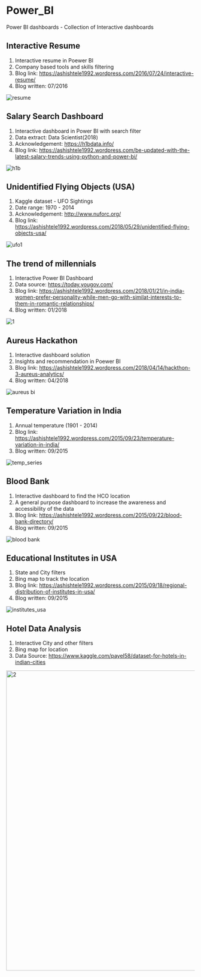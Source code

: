 # Power_BI
Power BI dashboards - Collection of Interactive dashboards


## Interactive Resume

1. Interactive resume in Poewer BI
2. Company based tools and skills filtering
3. Blog link: https://ashishtele1992.wordpress.com/2016/07/24/interactive-resume/
4. Blog written: 07/2016

![resume](https://user-images.githubusercontent.com/14126898/40626916-94a68a96-6289-11e8-9658-6cdf89272877.PNG)

## Salary Search Dashboard

1. Interactive dashboard in Power BI with search filter
2. Data extract: Data Scientist(2018)
3. Acknowledgement: https://h1bdata.info/
4. Blog link: https://ashishtele1992.wordpress.com/be-updated-with-the-latest-salary-trends-using-python-and-power-bi/

![h1b](https://user-images.githubusercontent.com/14126898/50360832-66559f80-052f-11e9-9b87-57c04c5ccf24.PNG)

## Unidentified Flying Objects (USA)

1. Kaggle dataset - UFO Sightings
2. Date range: 1970 - 2014
3. Acknowledgement: http://www.nuforc.org/
4. Blog link: https://ashishtele1992.wordpress.com/2018/05/29/unidentified-flying-objects-usa/

![ufo1](https://user-images.githubusercontent.com/14126898/41197044-de8bf224-6c1e-11e8-9a9e-e17171103915.PNG)

## The trend of millennials

1. Interactive Power BI Dashboard 
2. Data source: https://today.yougov.com/
3. Blog link: https://ashishtele1992.wordpress.com/2018/01/21/in-india-women-prefer-personality-while-men-go-with-similat-interests-to-them-in-romantic-relationships/
4. Blog written: 01/2018

![1](https://user-images.githubusercontent.com/14126898/40386784-b057b504-5dd8-11e8-976e-72c7dffe9651.PNG)

## Aureus Hackathon

1. Interactive dashboard solution
2. Insights and recommendation in Poewer BI 
3. Blog link: https://ashishtele1992.wordpress.com/2018/04/14/hackthon-3-aureus-analytics/
4. Blog written: 04/2018

![aureus bi](https://user-images.githubusercontent.com/14126898/40387088-a2e4f336-5dd9-11e8-8e47-1cc31b1a1a91.PNG)

## Temperature Variation in India

1. Annual temperature (1901 - 2014)
2. Blog link: https://ashishtele1992.wordpress.com/2015/09/23/temperature-variation-in-india/
3. Blog written: 09/2015

![temp_series](https://user-images.githubusercontent.com/14126898/40570598-6737d640-605a-11e8-94a1-cfbe6bd397d0.PNG)

## Blood Bank 

1. Interactive dashboard to find the HCO location
2. A general purpose dashboard to increase the awareness and accessibility of the data
3. Blog link: https://ashishtele1992.wordpress.com/2015/09/22/blood-bank-directory/
4. Blog written: 09/2015

![blood bank](https://user-images.githubusercontent.com/14126898/40578410-7b28e090-60e1-11e8-8aad-d0713b413e91.PNG)

## Educational Institutes in USA

1. State and City filters
2. Bing map to track the location
3. Blog link: https://ashishtele1992.wordpress.com/2015/09/18/regional-distribution-of-institutes-in-usa/
4. Blog written: 09/2015

![institutes_usa](https://user-images.githubusercontent.com/14126898/40590636-f00cf90c-61cf-11e8-8996-c3cc8e30db08.PNG)

## Hotel Data Analysis

1. Interactive City and other filters
2. Bing map for location
3. Data Source: https://www.kaggle.com/payel58/dataset-for-hotels-in-indian-cities
<img width="800" alt="2" src="https://user-images.githubusercontent.com/14126898/62376756-654a0f00-b50f-11e9-93bd-f17b41b8d78c.PNG">
